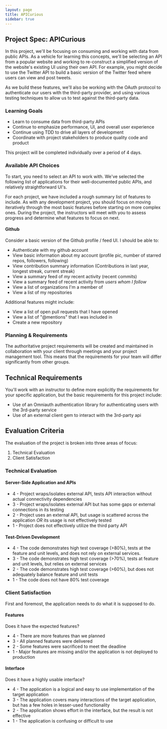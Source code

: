 ```yaml
---
layout: page
title: APICurious
sidebar: true
---
```


## Project Spec: APICurious

In this project, we'll be focusing on consuming and working with data from public APIs. As a vehicle for learning this concepts, we'll be selecting an API from a popular website and working to re-construct a simplified version of the website's existing UI using their own API. For example, you might decide to use the Twitter API to build a basic version of the Twitter feed where users can view and post tweets.

As we build these features, we'll also be working with the OAuth protocol to authenticate our users with the third-party provider, and using various testing techniques to allow us to test against the third-party data.

### Learning Goals

* Learn to consume data from third-party APIs
* Continue to emphasize performance, UI, and overall user experience
* Continue using TDD to drive all layers of development
* Coordinate with project stakeholders to produce quality code and product

This project will be completed individually over a period of 4 days.

### Available API Choices

To start, you need to select an API to work with. We've selected the following list of applications
for their well-documented public APIs, and relatively straightforward UI's.

For each project, we have included a rough summary list of features to include.
As with any development project, you should focus on moving iteratively through the most
basic features before starting on more complex ones. During the project, the
instructors will meet with you to assess progress and determine what features to focus
on next.

#### Github

Consider a basic version of the Github profile / feed UI. I should be able to:

* Authenticate with my github account
* View basic information about my account (profile pic, number of starred repos, followers, following)
* View contribution summary information (Contributions in last year, longest streak, current streak)
* View a summary feed of _my_ recent activity (recent commits)
* View a summary feed of recent activity from _users whom I follow_
* View a list of organizations I'm a member of
* View a list of my repositories

Additional features might include:

* View a list of open pull requests that I have opened
* View a list of "@mentions" that I was included in
* Create a new repository

### Planning & Requirements

The authoritative project requirements will be created and maintained in collaboration with your client through meetings and your project management tool. This means that the requirements for your team will differ significantly from other groups.

## Technical Requirements

You'll work with an instructor to define more explicitly the requirements for your
specific application, but the basic requirements for this project include:

* Use of an Omniauth authentication library for authenticating users with the 3rd-party
service
* Use of an external client gem to interact with the 3rd-party api

## Evaluation Criteria

The evaluation of the project is broken into three areas of focus:

1. Technical Evaluation
2. Client Satisfaction

### Technical Evaluation

#### Server-Side Application and APIs

* 4 - Project wraps/isolates external API, tests API interaction without actual connectivity dependencies
* 3 - Project wraps/isolates external API but has some gaps or external connections in its testing
* 2 - Project uses an external API, but usage is scattered across the application *OR* its usage is not effectively tested
* 1 - Project does not effectively utilize the third party API

#### Test-Driven Development

* 4 - The code demonstrates high test coverage (>80%), tests at the feature and unit levels, and does not rely on external services.
* 3 - The code demonstrates high test coverage (>70%), tests at feature and unit levels, but relies on external services
* 2 - The code demonstrates high test coverage (>60%), but does not adequately balance feature and unit tests
* 1 - The code does not have 80% test coverage

### Client Satisfaction

First and foremost, the application needs to do what it is supposed to do.

#### Features

Does it have the expected features?

* 4 - There are more features than we planned
* 3 - All planned features were delivered
* 2 - Some features were sacrificed to meet the deadline
* 1 - Major features are missing and/or the application is not deployed to production

#### Interface

Does it have a highly usable interface?

* 4 - The application is a logical and easy to use implementation of the target application
* 3 - The application covers many interactions of the target application, but has a few holes in lesser-used functionality
* 2 - The application shows effort in the interface, but the result is not effective
* 1 - The application is confusing or difficult to use
